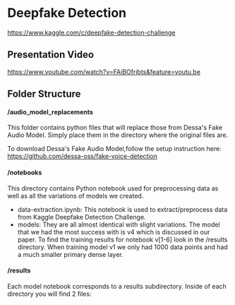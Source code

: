 # Deepfake Detection

https://www.kaggle.com/c/deepfake-detection-challenge

## Presentation Video

https://www.youtube.com/watch?v=FAiBOfrjbts&feature=youtu.be

## Folder Structure

#### /audio_model_replacements
This folder contains python files that will replace those from Dessa's Fake Audio Model. Simply place them in the directory where the original files are.

To download Dessa's Fake Audio Model,follow the setup instruction here: https://github.com/dessa-oss/fake-voice-detection

#### /notebooks
This directory contains Python notebook used for preprocessing data as well as all the variations of models we created.
  - data-extraction.ipynb: This notebook is used to extract/preprocess data from Kaggle Deepfake Detection Challenge.
  - models: They are all almost identical with slight variations.  The model that we had the most success with is v4 which is discussed in our paper.  To find the training results for notebook v[1-6] look in the /results directory.  When training model v1 we only had 1000 data points and had a much smaller primary dense layer.

#### /results
Each model notebook corresponds to a results subdirectory.  Inside of each directory you will find 2 files:
- `history.csv`
    - Contains the acc, loss, val_acc, and val_loss that resulted from running the corresponding model.
- `weights.h5`
    - The weights achieved while running the corresponding model so that training can continue.  These weights are only saved when the "best" val_acc so far has been seen.

There may be extra `weight.h5` files and this is so each training session does not overwrite the previous sessions weights.

#### /util

Helper modules for data processing and miscellaneous things
- processMetadata.py
        - Functions to process and integrate new metadata files into our current training and validation set. 
- VideoDataGenerator.py
        - Generator inherited from Keras.Sequence that helped us load video frames, audio classifications, and labels in 
        batches to be used with fit_generator. 
- balanceDataset.py
        - Simply goes through the metadata and remove fake videos until the dataset reaches 1:1 real/fake ratio
